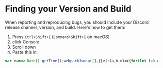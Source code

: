 # Finding your Version and Build

When reporting and reproducing bugs, you should include your Discord release channel, version, and build.
Here's how to get them:

1. Press `Ctrl+Shift+I` (`Command+Shift+I` on macOS)
2. click Console
3. Scroll down
4. Paste this in:
```js
var v=new Date().getTime();webpackJsonp([],{[v]:(a,b,d)=>{for(let f=0,g={};;){g=d(f++)||{};let h=g._globalOptions;try{k=require("electron").remote.app.getVersion()}catch(l){k="Web"};if(h){if(h.environment==="ptb"){relchannel="PTB"}else{relchannel=h.environment.charAt(0).toUpperCase()+h.environment.slice(1)};console.info("Current environment info:\nRelease channel: "+relchannel+"\nApp Version: "+k+"\nBuild Number: "+h.release);if((k=="Web"&&((h.environment=="canary")||(h.environment=="ptb")))==!0){console.warn("Running on Canary web /PTB web is not supported, please do not submit bugs specific to these platforms!")};break}}}},[v])
```
